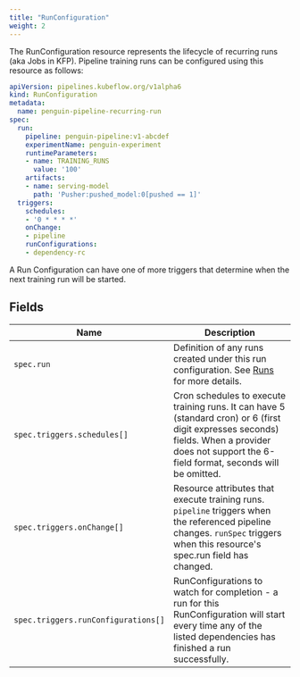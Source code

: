 ```yaml
---
title: "RunConfiguration"
weight: 2
---
```


The RunConfiguration resource represents the lifecycle of recurring runs (aka Jobs in KFP).
Pipeline training runs can be configured using this resource as follows:

```yaml
apiVersion: pipelines.kubeflow.org/v1alpha6
kind: RunConfiguration
metadata:
  name: penguin-pipeline-recurring-run
spec:
  run:
    pipeline: penguin-pipeline:v1-abcdef
    experimentName: penguin-experiment
    runtimeParameters:
    - name: TRAINING_RUNS
      value: '100'
    artifacts:
    - name: serving-model
      path: 'Pusher:pushed_model:0[pushed == 1]'
  triggers:
    schedules:
    - '0 * * * *'
    onChange:
    - pipeline
    runConfigurations:
    - dependency-rc
```

A Run Configuration can have one of more triggers that determine when the next training run will be started.

## Fields

| Name                                | Description                                                                                                                                                                                       |
|-------------------------------------|---------------------------------------------------------------------------------------------------------------------------------------------------------------------------------------------------|
| `spec.run`                          | Definition of any runs created under this run configuration. See [Runs](../run/#fields) for more details.                                                                                         |
| `spec.triggers.schedules[]`         | Cron schedules to execute training runs. It can have 5 (standard cron) or 6 (first digit expresses seconds) fields. When a provider does not support the 6-field format, seconds will be omitted. |
| `spec.triggers.onChange[]`          | Resource attributes that execute training runs. `pipeline` triggers when the referenced pipeline changes. `runSpec` triggers when this resource's spec.run field has changed.                     |
| `spec.triggers.runConfigurations[]` | RunConfigurations to watch for completion - a run for this RunConfiguration will start every time any of the listed dependencies has finished a run successfully.                                 |
